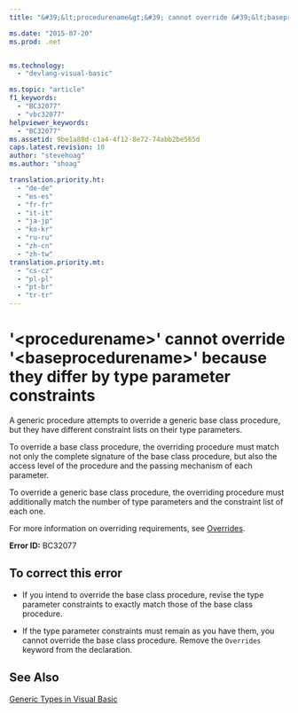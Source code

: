 ```yaml
---
title: "&#39;&lt;procedurename&gt;&#39; cannot override &#39;&lt;baseprocedurename&gt;&#39; because they differ by type parameter constraints | Microsoft Docs"

ms.date: "2015-07-20"
ms.prod: .net


ms.technology: 
  - "devlang-visual-basic"

ms.topic: "article"
f1_keywords: 
  - "BC32077"
  - "vbc32077"
helpviewer_keywords: 
  - "BC32077"
ms.assetid: 9be1a88d-c1a4-4f12-8e72-74abb2be565d
caps.latest.revision: 10
author: "stevehoag"
ms.author: "shoag"

translation.priority.ht: 
  - "de-de"
  - "es-es"
  - "fr-fr"
  - "it-it"
  - "ja-jp"
  - "ko-kr"
  - "ru-ru"
  - "zh-cn"
  - "zh-tw"
translation.priority.mt: 
  - "cs-cz"
  - "pl-pl"
  - "pt-br"
  - "tr-tr"
---
```

# &#39;&lt;procedurename&gt;&#39; cannot override &#39;&lt;baseprocedurename&gt;&#39; because they differ by type parameter constraints
A generic procedure attempts to override a generic base class procedure, but they have different constraint lists on their type parameters.  
  
 To override a base class procedure, the overriding procedure must match not only the complete signature of the base class procedure, but also the access level of the procedure and the passing mechanism of each parameter.  
  
 To override a generic base class procedure, the overriding procedure must additionally match the number of type parameters and the constraint list of each one.  
  
 For more information on overriding requirements, see [Overrides](../../visual-basic/language-reference/modifiers/overrides.md).  
  
 **Error ID:** BC32077  
  
## To correct this error  
  
-   If you intend to override the base class procedure, revise the type parameter constraints to exactly match those of the base class procedure.  
  
-   If the type parameter constraints must remain as you have them, you cannot override the base class procedure. Remove the `Overrides` keyword from the declaration.  
  
## See Also  
 [Generic Types in Visual Basic](../../visual-basic/programming-guide/language-features/data-types/generic-types.md)